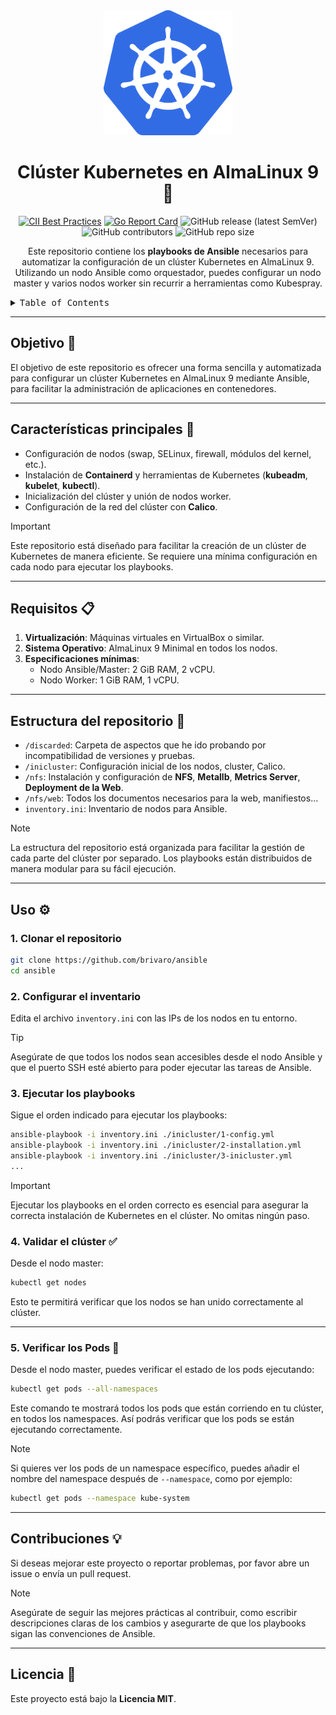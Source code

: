<div align="center"><a name="readme-top"></a>
  
  <img height="200" alt="Kubernetes logo" src="https://github.com/kubernetes/kubernetes/raw/master/logo/logo.png">

# **Clúster Kubernetes en AlmaLinux 9** 🚀

[![CII Best Practices](https://bestpractices.coreinfrastructure.org/projects/569/badge)](https://bestpractices.coreinfrastructure.org/projects/569) 
[![Go Report Card](https://goreportcard.com/badge/github.com/kubernetes/kubernetes)](https://goreportcard.com/report/github.com/kubernetes/kubernetes) 
![GitHub release (latest SemVer)](https://img.shields.io/github/v/release/kubernetes/kubernetes?sort=semver)
![GitHub contributors](https://img.shields.io/github/contributors/brivaro/kubernetes-ansible?COLOR=%23FF6500)
![GitHub repo size](https://img.shields.io/github/repo-size/brivaro/kubernetes-ansible?color=%23704264)

Este repositorio contiene los **playbooks de Ansible** necesarios para automatizar la configuración de un clúster Kubernetes en AlmaLinux 9. Utilizando un nodo Ansible como orquestador, puedes configurar un nodo master y varios nodos worker sin recurrir a herramientas como Kubespray.

</div>

<details>
<summary><kbd>Table of Contents</kbd></summary>

- [Objetivo](#objetivo-)
- [Características principales](#características-principales-)
- [Requisitos](#requisitos-)
- [Estructura del repositorio](#estructura-del-repositorio-)
- [Uso](#uso-%EF%B8%8F)
- [Contribuciones](#contribuciones-)
- [Licencia](#licencia-)

</details>

---

## **Objetivo** 🎯

El objetivo de este repositorio es ofrecer una forma sencilla y automatizada para configurar un clúster Kubernetes en AlmaLinux 9 mediante Ansible, para facilitar la administración de aplicaciones en contenedores.

---

## **Características principales** 🔧

- Configuración de nodos (swap, SELinux, firewall, módulos del kernel, etc.).
- Instalación de **Containerd** y herramientas de Kubernetes (**kubeadm**, **kubelet**, **kubectl**).
- Inicialización del clúster y unión de nodos worker.
- Configuración de la red del clúster con **Calico**.

> [!IMPORTANT]
> Este repositorio está diseñado para facilitar la creación de un clúster de Kubernetes de manera eficiente. Se requiere una mínima configuración en cada nodo para ejecutar los playbooks.

---

## **Requisitos** 📋

1. **Virtualización**: Máquinas virtuales en VirtualBox o similar.
2. **Sistema Operativo**: AlmaLinux 9 Minimal en todos los nodos.
3. **Especificaciones mínimas**:
   - Nodo Ansible/Master: 2 GiB RAM, 2 vCPU.
   - Nodo Worker: 1 GiB RAM, 1 vCPU.

---

## **Estructura del repositorio** 📂

- `/discarded`: Carpeta de aspectos que he ido probando por incompatibilidad de versiones y pruebas.
- `/inicluster`: Configuración inicial de los nodos, cluster, Calico.
- `/nfs`: Instalación y configuración de **NFS**, **Metallb**, **Metrics Server**, **Deployment de la Web**.
- `/nfs/web`: Todos los documentos necesarios para la web, manifiestos...
- `inventory.ini`: Inventario de nodos para Ansible.

> [!NOTE]
> La estructura del repositorio está organizada para facilitar la gestión de cada parte del clúster por separado. Los playbooks están distribuidos de manera modular para su fácil ejecución.

---

## **Uso** ⚙️

### **1. Clonar el repositorio**
```bash
git clone https://github.com/brivaro/ansible
cd ansible
```

### **2. Configurar el inventario**
Edita el archivo `inventory.ini` con las IPs de los nodos en tu entorno.

> [!TIP]
> Asegúrate de que todos los nodos sean accesibles desde el nodo Ansible y que el puerto SSH esté abierto para poder ejecutar las tareas de Ansible.

### **3. Ejecutar los playbooks**
Sigue el orden indicado para ejecutar los playbooks:
```bash
ansible-playbook -i inventory.ini ./inicluster/1-config.yml
ansible-playbook -i inventory.ini ./inicluster/2-installation.yml
ansible-playbook -i inventory.ini ./inicluster/3-inicluster.yml
...
```

> [!IMPORTANT]
> Ejecutar los playbooks en el orden correcto es esencial para asegurar la correcta instalación de Kubernetes en el clúster. No omitas ningún paso.

### **4. Validar el clúster** ✅
Desde el nodo master:
```bash
kubectl get nodes
```
Esto te permitirá verificar que los nodos se han unido correctamente al clúster.

---

### **5. Verificar los Pods** 🧐
Desde el nodo master, puedes verificar el estado de los pods ejecutando:

```bash
kubectl get pods --all-namespaces
```

Este comando te mostrará todos los pods que están corriendo en tu clúster, en todos los namespaces. Así podrás verificar que los pods se están ejecutando correctamente.

> [!NOTE]
> Si quieres ver los pods de un namespace específico, puedes añadir el nombre del namespace después de `--namespace`, como por ejemplo:
> ```bash
> kubectl get pods --namespace kube-system
> ```

---

## **Contribuciones** 💡

Si deseas mejorar este proyecto o reportar problemas, por favor abre un issue o envía un pull request.

> [!NOTE]
> Asegúrate de seguir las mejores prácticas al contribuir, como escribir descripciones claras de los cambios y asegurarte de que los playbooks sigan las convenciones de Ansible.

---

## **Licencia** 📜

Este proyecto está bajo la **Licencia MIT**.
